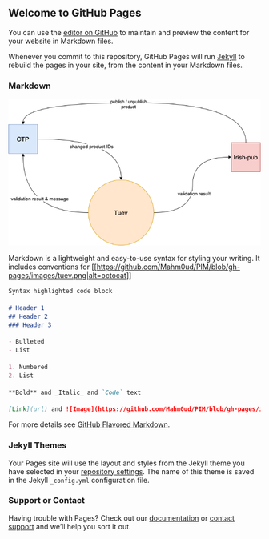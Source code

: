 ## Welcome to GitHub Pages

You can use the [editor on GitHub](https://github.com/Mahm0ud/PIM/edit/gh-pages/index.md) to maintain and preview the content for your website in Markdown files.

Whenever you commit to this repository, GitHub Pages will run [Jekyll](https://jekyllrb.com/) to rebuild the pages in your site, from the content in your Markdown files.

### Markdown
![Image](https://github.com/Mahm0ud/PIM/blob/gh-pages/images/tuev.png)

Markdown is a lightweight and easy-to-use syntax for styling your writing. It includes conventions for
[[https://github.com/Mahm0ud/PIM/blob/gh-pages/images/tuev.png|alt=octocat]]
```markdown
Syntax highlighted code block

# Header 1
## Header 2
### Header 3

- Bulleted
- List

1. Numbered
2. List

**Bold** and _Italic_ and `Code` text

[Link](url) and ![Image](https://github.com/Mahm0ud/PIM/blob/gh-pages/images/tuev.png)
```

For more details see [GitHub Flavored Markdown](https://guides.github.com/features/mastering-markdown/).

### Jekyll Themes

Your Pages site will use the layout and styles from the Jekyll theme you have selected in your [repository settings](https://github.com/Mahm0ud/PIM/settings/pages). The name of this theme is saved in the Jekyll `_config.yml` configuration file.

### Support or Contact

Having trouble with Pages? Check out our [documentation](https://docs.github.com/categories/github-pages-basics/) or [contact support](https://support.github.com/contact) and we’ll help you sort it out.
